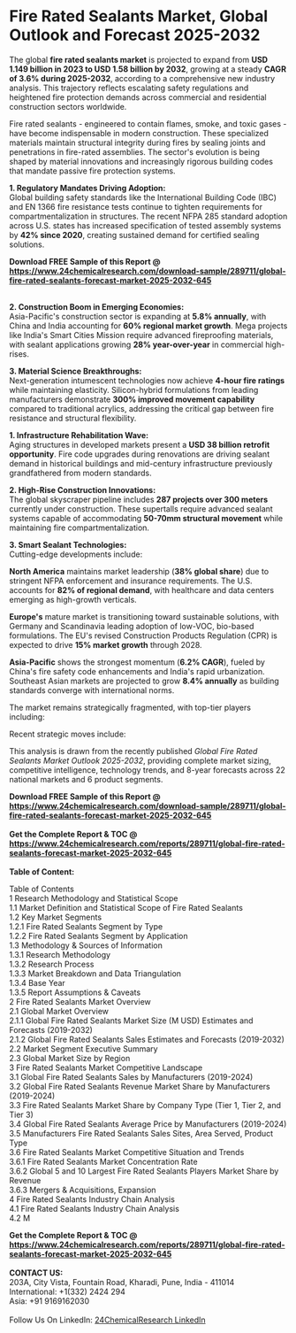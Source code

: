 <h1>Fire Rated Sealants Market, Global Outlook and Forecast 2025-2032</h1><p>The global <strong>fire rated sealants market</strong> is projected to expand from <strong>USD 1.149 billion in 2023 to USD 1.58 billion by 2032</strong>, growing at a steady <strong>CAGR of 3.6% during 2025-2032</strong>, according to a comprehensive new industry analysis. This trajectory reflects escalating safety regulations and heightened fire protection demands across commercial and residential construction sectors worldwide.</p><p>Fire rated sealants - engineered to contain flames, smoke, and toxic gases - have become indispensable in modern construction. These specialized materials maintain structural integrity during fires by sealing joints and penetrations in fire-rated assemblies. The sector's evolution is being shaped by material innovations and increasingly rigorous building codes that mandate passive fire protection systems.</p><p><strong>1. Regulatory Mandates Driving Adoption:</strong><br>
Global building safety standards like the International Building Code (IBC) and EN 1366 fire resistance tests continue to tighten requirements for compartmentalization in structures. The recent NFPA 285 standard adoption across U.S. states has increased specification of tested assembly systems by <strong>42% since 2020</strong>, creating sustained demand for certified sealing solutions.</p><div><b>Download FREE Sample of this Report @ 
            <a href="https://www.24chemicalresearch.com/download-sample/289711/global-fire-rated-sealants-forecast-market-2025-2032-645">
            https://www.24chemicalresearch.com/download-sample/289711/global-fire-rated-sealants-forecast-market-2025-2032-645</a></b></div><br><p><strong>2. Construction Boom in Emerging Economies:</strong><br>
Asia-Pacific's construction sector is expanding at <strong>5.8% annually</strong>, with China and India accounting for <strong>60% regional market growth</strong>. Mega projects like India's Smart Cities Mission require advanced fireproofing materials, with sealant applications growing <strong>28% year-over-year</strong> in commercial high-rises.</p><p><strong>3. Material Science Breakthroughs:</strong><br>
Next-generation intumescent technologies now achieve <strong>4-hour fire ratings</strong> while maintaining elasticity. Silicon-hybrid formulations from leading manufacturers demonstrate <strong>300% improved movement capability</strong> compared to traditional acrylics, addressing the critical gap between fire resistance and structural flexibility.</p><p><strong>1. Infrastructure Rehabilitation Wave:</strong><br>
Aging structures in developed markets present a <strong>USD 38 billion retrofit opportunity</strong>. Fire code upgrades during renovations are driving sealant demand in historical buildings and mid-century infrastructure previously grandfathered from modern standards.</p><p><strong>2. High-Rise Construction Innovations:</strong><br>
The global skyscraper pipeline includes <strong>287 projects over 300 meters</strong> currently under construction. These supertalls require advanced sealant systems capable of accommodating <strong>50-70mm structural movement</strong> while maintaining fire compartmentalization.</p><p><strong>3. Smart Sealant Technologies:</strong><br>
Cutting-edge developments include:
</p><p><strong>North America</strong> maintains market leadership (<strong>38% global share</strong>) due to stringent NFPA enforcement and insurance requirements. The U.S. accounts for <strong>82% of regional demand</strong>, with healthcare and data centers emerging as high-growth verticals.</p><p><strong>Europe's</strong> mature market is transitioning toward sustainable solutions, with Germany and Scandinavia leading adoption of low-VOC, bio-based formulations. The EU's revised Construction Products Regulation (CPR) is expected to drive <strong>15% market growth</strong> through 2028.</p><p><strong>Asia-Pacific</strong> shows the strongest momentum (<strong>6.2% CAGR</strong>), fueled by China's fire safety code enhancements and India's rapid urbanization. Southeast Asian markets are projected to grow <strong>8.4% annually</strong> as building standards converge with international norms.</p><p>The market remains strategically fragmented, with top-tier players including:</p><p>Recent strategic moves include:
</p><p>This analysis is drawn from the recently published <em>Global Fire Rated Sealants Market Outlook 2025-2032</em>, providing complete market sizing, competitive intelligence, technology trends, and 8-year forecasts across 22 national markets and 6 product segments.</p><div><b>Download FREE Sample of this Report @ 
            <a href="https://www.24chemicalresearch.com/download-sample/289711/global-fire-rated-sealants-forecast-market-2025-2032-645">
            https://www.24chemicalresearch.com/download-sample/289711/global-fire-rated-sealants-forecast-market-2025-2032-645</a></b></div><br><div><b>Get the Complete Report & TOC @ 
            <a href="https://www.24chemicalresearch.com/reports/289711/global-fire-rated-sealants-forecast-market-2025-2032-645">
            https://www.24chemicalresearch.com/reports/289711/global-fire-rated-sealants-forecast-market-2025-2032-645</a></b></div><br>
            <b>Table of Content:</b><p>Table of Contents<br />
1 Research Methodology and Statistical Scope<br />
1.1 Market Definition and Statistical Scope of Fire Rated Sealants<br />
1.2 Key Market Segments<br />
1.2.1 Fire Rated Sealants Segment by Type<br />
1.2.2 Fire Rated Sealants Segment by Application<br />
1.3 Methodology & Sources of Information<br />
1.3.1 Research Methodology<br />
1.3.2 Research Process<br />
1.3.3 Market Breakdown and Data Triangulation<br />
1.3.4 Base Year<br />
1.3.5 Report Assumptions & Caveats<br />
2 Fire Rated Sealants Market Overview<br />
2.1 Global Market Overview<br />
2.1.1 Global Fire Rated Sealants Market Size (M USD) Estimates and Forecasts (2019-2032)<br />
2.1.2 Global Fire Rated Sealants Sales Estimates and Forecasts (2019-2032)<br />
2.2 Market Segment Executive Summary<br />
2.3 Global Market Size by Region<br />
3 Fire Rated Sealants Market Competitive Landscape<br />
3.1 Global Fire Rated Sealants Sales by Manufacturers (2019-2024)<br />
3.2 Global Fire Rated Sealants Revenue Market Share by Manufacturers (2019-2024)<br />
3.3 Fire Rated Sealants Market Share by Company Type (Tier 1, Tier 2, and Tier 3)<br />
3.4 Global Fire Rated Sealants Average Price by Manufacturers (2019-2024)<br />
3.5 Manufacturers Fire Rated Sealants Sales Sites, Area Served, Product Type<br />
3.6 Fire Rated Sealants Market Competitive Situation and Trends<br />
3.6.1 Fire Rated Sealants Market Concentration Rate<br />
3.6.2 Global 5 and 10 Largest Fire Rated Sealants Players Market Share by Revenue<br />
3.6.3 Mergers & Acquisitions, Expansion<br />
4 Fire Rated Sealants Industry Chain Analysis<br />
4.1 Fire Rated Sealants Industry Chain Analysis<br />
4.2 M</p><div><b>Get the Complete Report & TOC @ 
            <a href="https://www.24chemicalresearch.com/reports/289711/global-fire-rated-sealants-forecast-market-2025-2032-645">
            https://www.24chemicalresearch.com/reports/289711/global-fire-rated-sealants-forecast-market-2025-2032-645</a></b></div><br><b>CONTACT US:</b><br>
            203A, City Vista, Fountain Road, Kharadi, Pune, India - 411014<br>
            International: +1(332) 2424 294<br>
            Asia: +91 9169162030 <br><br>
            Follow Us On LinkedIn: <a href="https://www.linkedin.com/company/24chemicalresearch/">24ChemicalResearch LinkedIn</a>